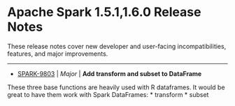 
<!---
# Licensed to the Apache Software Foundation (ASF) under one
# or more contributor license agreements.  See the NOTICE file
# distributed with this work for additional information
# regarding copyright ownership.  The ASF licenses this file
# to you under the Apache License, Version 2.0 (the
# "License"); you may not use this file except in compliance
# with the License.  You may obtain a copy of the License at
#
#     http://www.apache.org/licenses/LICENSE-2.0
#
# Unless required by applicable law or agreed to in writing, software
# distributed under the License is distributed on an "AS IS" BASIS,
# WITHOUT WARRANTIES OR CONDITIONS OF ANY KIND, either express or implied.
# See the License for the specific language governing permissions and
# limitations under the License.
-->
# Apache Spark  1.5.1,1.6.0 Release Notes

These release notes cover new developer and user-facing incompatibilities, features, and major improvements.


---

* [SPARK-9803](https://issues.apache.org/jira/browse/SPARK-9803) | *Major* | **Add transform and subset  to DataFrame**

These three base functions are heavily used with R dataframes. It would be great to have them work with Spark DataFrames:
\* transform
\* subset



